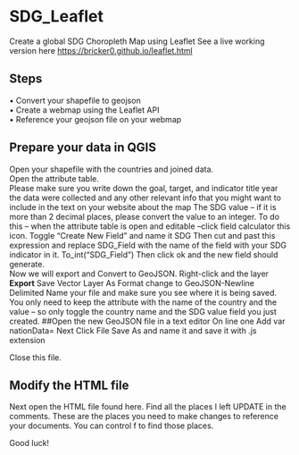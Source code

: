 # SDG_Leaflet
Create a global SDG Choropleth Map using Leaflet
See a live working version here https://bricker0.github.io/leaflet.html  
## Steps
•	Convert your shapefile to geojson<br>
•	Create a webmap using the Leaflet API<br>
•	Reference your geojson file on your webmap<br>
## Prepare your data in QGIS
Open your shapefile with the countries and joined data. <br>
Open the attribute table. <br>
Please make sure you write down the goal, target, and indicator title year the data were collected and any other relevant info that you might want to include in the text on your website about the map
The SDG value – if it is more than 2 decimal places, please convert the value to an integer. 
To do this – when the attribute table is open and editable –click field calculator this icon. 
Toggle “Create New Field” and name it SDG
Then cut and past this expression and replace SDG_Field with the name of the field with your SDG indicator in it. 
To_int(“SDG_Field”)
Then click ok and the new field should generate. <br>
Now we will  export and Convert to GeoJSON. 
Right-click and the layer <b>Export</b> Save Vector Layer As
Format change to GeoJSON-Newline Delimited
Name your file and make sure you see where it is being saved.
You only need to keep the attribute with the name of the country and the value – so only toggle the country name and the SDG value field you just created.
##Open the new GeoJSON file in a text editor
On line one Add 
var nationData= 
Next Click File Save As and name it and save it with .js extension

Close this file. 

## Modify the HTML file
Next open the HTML file found here. Find all the places I left UPDATE in the comments. These are the places you need to make changes to reference your documents. You can control f to find those places.

Good luck!
